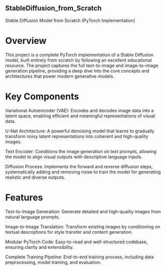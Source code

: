 ## StableDiffusion_from_Scratch
Stable Diffusion Model from Scratch (PyTorch Implementation)

# Overview

This project is a complete PyTorch implementation of a Stable Diffusion model, built entirely from scratch by following an excellent educational resource. The project captures the full text-to-image and image-to-image generation pipeline, providing a deep dive into the core concepts and architectures that power modern generative models.

# Key Components

Variational Autoencoder (VAE): Encodes and decodes image data into a latent space, enabling efficient and meaningful representations of visual data.

U-Net Architecture: A powerful denoising model that learns to gradually transform noisy latent representations into coherent and high-quality images.

Text Encoder: Conditions the image generation on text prompts, allowing the model to align visual outputs with descriptive language inputs.

Diffusion Process: Implements the forward and reverse diffusion steps, systematically adding and removing noise to train the model for generating realistic and diverse outputs.

# Features

Text-to-Image Generation: Generate detailed and high-quality images from natural language prompts.

Image-to-Image Translation: Transform existing images by conditioning on textual descriptions for style transfer and content generation.

Modular PyTorch Code: Easy-to-read and well-structured codebase, ensuring clarity and extensibility.

Complete Training Pipeline: End-to-end training process, including data preprocessing, model training, and evaluation.
